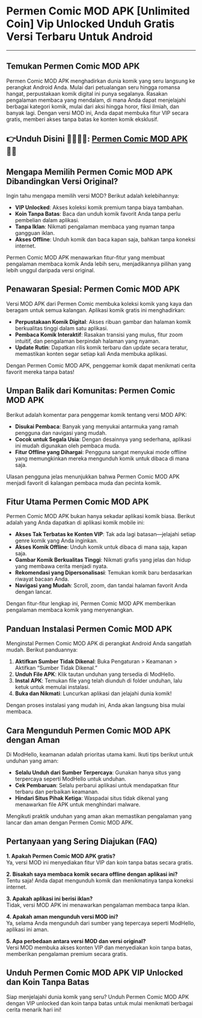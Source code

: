 # Permen Comic MOD APK [Unlimited Coin] Vip Unlocked Unduh Gratis Versi Terbaru Untuk Android

---

## Temukan Permen Comic MOD APK

Permen Comic MOD APK menghadirkan dunia komik yang seru langsung ke perangkat Android Anda. Mulai dari petualangan seru hingga romansa hangat, perpustakaan komik digital ini punya segalanya. Rasakan pengalaman membaca yang mendalam, di mana Anda dapat menjelajahi berbagai kategori komik, mulai dari aksi hingga horor, fiksi ilmiah, dan banyak lagi. Dengan versi MOD ini, Anda dapat membuka fitur VIP secara gratis, memberi akses tanpa batas ke konten komik eksklusif.


## 👉Unduh Disini 👩🏻👨🏻: [Permen Comic MOD APK](https://modhello.com/id/permen-comic/) 👌🏻

## Mengapa Memilih Permen Comic MOD APK Dibandingkan Versi Original?

Ingin tahu mengapa memilih versi MOD? Berikut adalah kelebihannya:
- **VIP Unlocked**: Akses koleksi komik premium tanpa biaya tambahan.
- **Koin Tanpa Batas**: Baca dan unduh komik favorit Anda tanpa perlu pembelian dalam aplikasi.
- **Tanpa Iklan**: Nikmati pengalaman membaca yang nyaman tanpa gangguan iklan.
- **Akses Offline**: Unduh komik dan baca kapan saja, bahkan tanpa koneksi internet.

Permen Comic MOD APK menawarkan fitur-fitur yang membuat pengalaman membaca komik Anda lebih seru, menjadikannya pilihan yang lebih unggul daripada versi original.

## Penawaran Spesial: Permen Comic MOD APK

Versi MOD APK dari Permen Comic membuka koleksi komik yang kaya dan beragam untuk semua kalangan. Aplikasi komik gratis ini menghadirkan:
- **Perpustakaan Komik Digital**: Akses ribuan gambar dan halaman komik berkualitas tinggi dalam satu aplikasi.
- **Pembaca Komik Interaktif**: Rasakan transisi yang mulus, fitur zoom intuitif, dan pengalaman berpindah halaman yang nyaman.
- **Update Rutin**: Dapatkan rilis komik terbaru dan update secara teratur, memastikan konten segar setiap kali Anda membuka aplikasi.

Dengan Permen Comic MOD APK, penggemar komik dapat menikmati cerita favorit mereka tanpa batas!

## Umpan Balik dari Komunitas: Permen Comic MOD APK

Berikut adalah komentar para penggemar komik tentang versi MOD APK:
- **Disukai Pembaca**: Banyak yang menyukai antarmuka yang ramah pengguna dan navigasi yang mudah.
- **Cocok untuk Segala Usia**: Dengan desainnya yang sederhana, aplikasi ini mudah digunakan oleh pembaca muda.
- **Fitur Offline yang Dihargai**: Pengguna sangat menyukai mode offline yang memungkinkan mereka mengunduh komik untuk dibaca di mana saja.
  
Ulasan pengguna jelas menunjukkan bahwa Permen Comic MOD APK menjadi favorit di kalangan pembaca muda dan pecinta komik.

## Fitur Utama Permen Comic MOD APK

Permen Comic MOD APK bukan hanya sekadar aplikasi komik biasa. Berikut adalah yang Anda dapatkan di aplikasi komik mobile ini:
- **Akses Tak Terbatas ke Konten VIP**: Tak ada lagi batasan—jelajahi setiap genre komik yang Anda inginkan.
- **Akses Komik Offline**: Unduh komik untuk dibaca di mana saja, kapan saja.
- **Gambar Komik Berkualitas Tinggi**: Nikmati grafis yang jelas dan hidup yang membawa cerita menjadi nyata.
- **Rekomendasi yang Dipersonalisasi**: Temukan komik baru berdasarkan riwayat bacaan Anda.
- **Navigasi yang Mudah**: Scroll, zoom, dan tandai halaman favorit Anda dengan lancar.

Dengan fitur-fitur lengkap ini, Permen Comic MOD APK memberikan pengalaman membaca komik yang menyenangkan.

## Panduan Instalasi Permen Comic MOD APK

Menginstal Permen Comic MOD APK di perangkat Android Anda sangatlah mudah. Berikut panduannya:
1. **Aktifkan Sumber Tidak Dikenal**: Buka Pengaturan > Keamanan > Aktifkan “Sumber Tidak Dikenal.”
2. **Unduh File APK**: Klik tautan unduhan yang tersedia di ModHello.
3. **Instal APK**: Temukan file yang telah diunduh di folder unduhan, lalu ketuk untuk memulai instalasi.
4. **Buka dan Nikmati**: Luncurkan aplikasi dan jelajahi dunia komik!

Dengan proses instalasi yang mudah ini, Anda akan langsung bisa mulai membaca.

## Cara Mengunduh Permen Comic MOD APK dengan Aman

Di ModHello, keamanan adalah prioritas utama kami. Ikuti tips berikut untuk unduhan yang aman:
- **Selalu Unduh dari Sumber Terpercaya**: Gunakan hanya situs yang terpercaya seperti ModHello untuk unduhan.
- **Cek Pembaruan**: Selalu perbarui aplikasi untuk mendapatkan fitur terbaru dan perbaikan keamanan.
- **Hindari Situs Pihak Ketiga**: Waspadai situs tidak dikenal yang menawarkan file APK untuk menghindari malware.

Mengikuti praktik unduhan yang aman akan memastikan pengalaman yang lancar dan aman dengan Permen Comic MOD APK.

## Pertanyaan yang Sering Diajukan (FAQ)

**1. Apakah Permen Comic MOD APK gratis?**  
Ya, versi MOD ini menyediakan fitur VIP dan koin tanpa batas secara gratis.

**2. Bisakah saya membaca komik secara offline dengan aplikasi ini?**  
Tentu saja! Anda dapat mengunduh komik dan menikmatinya tanpa koneksi internet.

**3. Apakah aplikasi ini berisi iklan?**  
Tidak, versi MOD APK ini menawarkan pengalaman membaca tanpa iklan.

**4. Apakah aman mengunduh versi MOD ini?**  
Ya, selama Anda mengunduh dari sumber yang tepercaya seperti ModHello, aplikasi ini aman.

**5. Apa perbedaan antara versi MOD dan versi original?**  
Versi MOD membuka akses konten VIP dan menyediakan koin tanpa batas, memberikan pengalaman premium secara gratis.

## Unduh Permen Comic MOD APK VIP Unlocked dan Koin Tanpa Batas

Siap menjelajahi dunia komik yang seru? Unduh Permen Comic MOD APK dengan VIP unlocked dan koin tanpa batas untuk mulai menikmati berbagai cerita menarik hari ini!
